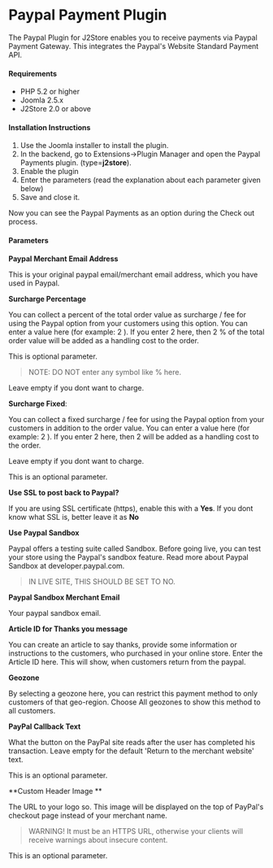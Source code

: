 # Paypal Payment Plugin

The Paypal Plugin for J2Store enables you to receive payments via Paypal Payment Gateway. This integrates the Paypal's Website Standard Payment API. 

#### Requirements 
* PHP 5.2 or higher 
* Joomla 2.5.x 
* J2Store 2.0 or above 

#### Installation Instructions 
1. Use the Joomla installer to install the plugin. 
2. In the backend, go to Extensions->Plugin Manager and open the Paypal Payments 
plugin. (type=**j2store**). 
3. Enable the plugin 
4. Enter the parameters (read the explanation about each parameter given below) 
5. Save and close it. 

Now you can see the Paypal Payments as an option during the Check out process. 

#### Parameters 
**Paypal Merchant Email Address**

This is your original paypal email/merchant email address, which you have used in Paypal. 

**Surcharge Percentage**

You can collect a percent of the total order value as surcharge / fee for using the Paypal option from your customers using this option.  You can enter a value here (for example: 2 ).  If you enter 2 here, then 2 % of the total order value will be added as a handling cost to the order.

This is optional parameter.

>NOTE: DO NOT enter any symbol like % here.

Leave empty if you dont want to charge.

**Surcharge Fixed**:

You can collect a  fixed surcharge / fee for using the Paypal option from your customers in addition to the order value.  You can enter a value here (for example: 2 ).  If you enter 2 here, then 2 will be added as a handling cost to the order.

Leave empty if you dont want to charge.

This is an optional parameter.

**Use SSL to post back to Paypal?**

If you are using SSL certificate (https), enable this with a **Yes**. If you dont know what SSL is, better leave it as **No** 

**Use Paypal Sandbox**

Paypal offers a testing suite called Sandbox. Before going live, you can test your store using the Paypal's sandbox feature. Read more about Paypal Sandbox at developer.paypal.com.

>IN LIVE SITE, THIS SHOULD BE SET TO NO. 

**Paypal Sandbox Merchant Email**

Your paypal sandbox email. 

**Article ID for Thanks you message**

You can create an article to say thanks, provide some information or instructions to the customers, who purchased in your online store. Enter the Article ID here. This will show, 
when customers return from the paypal. 

**Geozone**

By selecting a geozone here, you can restrict this payment method to only customers of that geo-region. Choose All geozones to show this method to all customers.

**PayPal Callback Text**

What the button on the PayPal site reads after the user has completed his transaction. Leave empty for the default 'Return to the merchant website' text. 

This is an optional parameter.

**Custom Header Image **

The URL to your logo so. This image will be displayed on the top of PayPal's checkout page instead of your merchant name. 

>WARNING! It must be an HTTPS URL, otherwise your clients will 
receive warnings about insecure content. 

This is an optional parameter.









